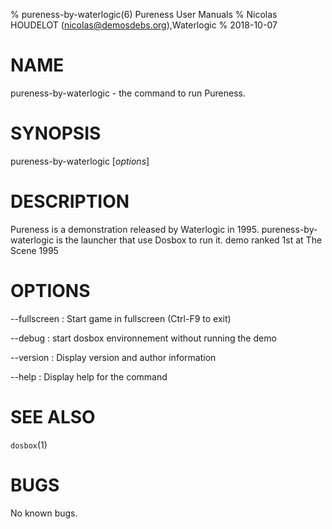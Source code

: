 % pureness-by-waterlogic(6) Pureness User Manuals
% Nicolas HOUDELOT (nicolas@demosdebs.org),Waterlogic
% 2018-10-07

# NAME
pureness-by-waterlogic - the command to run Pureness.

# SYNOPSIS
pureness-by-waterlogic [*options*]

# DESCRIPTION
Pureness is a demonstration released by Waterlogic in 1995.
pureness-by-waterlogic is the launcher that use Dosbox to run it.
demo ranked 1st at The Scene 1995

# OPTIONS
\--fullscreen
:   Start game in fullscreen (Ctrl-F9 to exit)

\--debug
:   start dosbox environnement without running the demo

\--version
:   Display version and author information

\--help
:   Display help for the command

# SEE ALSO
`dosbox`(1)

# BUGS
No known bugs.
